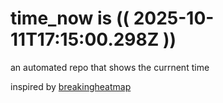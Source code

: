 # time_now is (( 2025-10-11T17:15:00.298Z ))

an automated repo that shows the currnent time

inspired by [breakingheatmap](https://github.com/breakingheatmap/breakingheatmap)